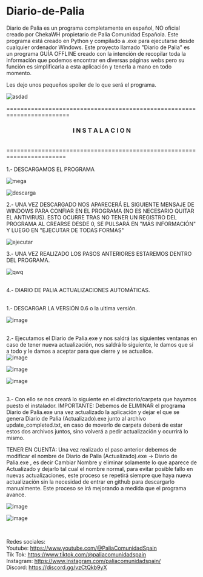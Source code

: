 # Diario-de-Palia

Diario de Palia es un programa completamente en español, NO oficial creado por ChekaWH propietario de Palia Comunidad Española.
Este programa está creado en Python y compilado a .exe para ejecutarse desde cualquier ordenador Windows. Este proyecto llamado "Diario de Palia" es un programa GUÍA OFFLINE creado con la intención de recopilar toda la información que podemos encontrar en diversas páginas webs pero su función es simplificarla a esta aplicación y tenerla a mano en todo momento.  

Les dejo unos pequeños spoiler de lo que será el programa.

![asdad](https://github.com/user-attachments/assets/0e4e6706-59e4-4f8f-b685-33774868c9e1)</br>

========================================================================</br>
<h3 align="center">I N S T A L A C I O N</h3></br>
=======================================================================</br>
</br>
1.- DESCARGAMOS EL PROGRAMA 

![mega](https://github.com/user-attachments/assets/a1ea32d5-e76e-4e3b-afa0-3ac98fccd821)

![descarga](https://github.com/user-attachments/assets/37cd59f6-f85e-4328-99b3-84123b4ca18c)

2.- UNA VEZ DESCARGADO NOS APARECERÁ EL SIGUIENTE MENSAJE DE WINDOWS PARA CONFIAR EN EL PROGRAMA (NO ES NECESARIO QUITAR EL ANTIVIRUS). ESTO OCURRE TRAS NO TENER UN REGISTRO DEL PROGRAMA AL CREARSE DESDE 0, SE PULSARÁ EN "MÁS INFORMACIÓN" Y LUEGO EN "EJECUTAR DE TODAS FORMAS" 

![ejecutar](https://github.com/user-attachments/assets/0ec6d96b-f6af-4a34-95df-f0da3226361b)

3.- UNA VEZ REALIZADO LOS PASOS ANTERIORES ESTAREMOS DENTRO DEL PROGRAMA.

![qwq](https://github.com/user-attachments/assets/bb4fcfbe-d560-4ad5-aab4-867c90e79167)

</br>
4.- DIARIO DE PALIA ACTUALIZACIONES AUTOMÁTICAS. </br></br>

  1.- DESCARGAR LA VERSIÓN 0.6 o la ultima versión.</br>

  ![image](https://github.com/user-attachments/assets/20bcaa7b-6f40-49fd-989e-1e625ec96076)</br></br>

  2.- Ejecutamos el Diario de Palia.exe y nos saldrá las siguientes ventanas en caso de tener nueva actualización, nos saldrá lo siguiente, le damos que sí a todo y le damos a aceptar para que cierre y se actualice.</br>
![image](https://github.com/user-attachments/assets/b5fddffb-6c00-47b7-8588-0b95835a8b13)</br>

![image](https://github.com/user-attachments/assets/324ab93d-ea46-4125-a125-21d5a4c9cf4c)</br>

![image](https://github.com/user-attachments/assets/9ab9429d-dca9-416a-8a74-28178a4afea0)</br></br>

  3.- Con ello se nos creará lo siguiente en el directorio/carpeta que hayamos puesto el instalador. IMPORTANTE: Debemos de ELIMINAR el programa Diario de Palia.exe una vez actualizado la aplicación y dejar el que se genera Diario de Palia (Actualizado).exe junto al archivo update_completed.txt, en caso de moverlo de carpeta deberá de estar estos dos archivos juntos, sino volverá a pedir actualización y ocurrirá lo mismo.

TENER EN CUENTA: Una vez realizado el paso anterior debemos de modificar el nombre de Diario de Palia (Actualizado).exe -> Diario de Palia.exe , es decir Cambiar Nombre y eliminar solamente lo que aparece de Actualizado y dejarlo tal cual el nombre normal, para evitar posible fallo en nuevas actualizaciones, este proceso se repetirá siempre que haya nueva actualización sin la necesidad de entrar en github para descargarlo manualmente. Este proceso se irá mejorando a medida que el programa avance.

  ![image](https://github.com/user-attachments/assets/520ec123-7399-47ec-94da-b7f9a42b6eb5)

  ![image](https://github.com/user-attachments/assets/5d403a57-bcc7-4bdf-9c6a-1ee7c42bc05f)

</br>

Redes sociales:</br>
Youtube: https://www.youtube.com/@PaliaComunidadSpain</br>
Tik Tok: https://www.tiktok.com/@paliacomunidadspain</br>
Instagram: https://www.instagram.com/paliacomunidadspain/</br>
Discord: https://discord.gg/vzCtQkb9yX</br>
